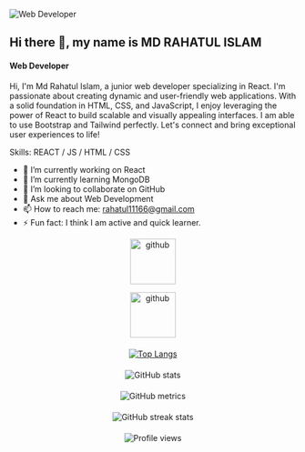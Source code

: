 
![Web Developer](https://media.licdn.com/dms/image/D5616AQHyN8flym7k2g/profile-displaybackgroundimage-shrink_350_1400/0/1685068350762?e=1691020800&v=beta&t=0Eu0iPLRc98x6slEVYkcay2Pv5EGjqAcy1dDy30o_gQ)
## Hi there 👋, my name is MD RAHATUL ISLAM
#### Web Developer

Hi, I'm Md Rahatul Islam, a junior web developer specializing in React. I'm passionate about creating dynamic and user-friendly web applications. With a solid foundation in HTML, CSS, and JavaScript, I enjoy leveraging the power of React to build scalable and visually appealing interfaces. I am able to use Bootstrap and Tailwind perfectly. Let's connect and bring exceptional user experiences to life!

Skills: REACT / JS / HTML / CSS

- 🔭 I’m currently working on React 
- 🌱 I’m currently learning MongoDB 
- 👯 I’m looking to collaborate on GitHub 
- 💬 Ask me about Web Development 
- 📫 How to reach me: rahatul11166@gmail.com 
- ⚡ Fun fact: I think I am active and quick learner. 


<p align="center"style="margin-bottom: 20 px">
  <a href="https://github.com/Rahatul07">
    <img src="https://cdn.jsdelivr.net/npm/simple-icons@3.0.1/icons/github.svg" alt="github" color="white" height="80">
  </a>
</p>

<div style="margin-bottom: 20px;">
  <p align="center">
    <a href="https://github.com/Rahatul07">
      <img src="https://cdn.jsdelivr.net/npm/simple-icons@3.0.1/icons/github.svg" alt="github" color="white" height="80">
    </a>
  </p>
</div>

<div style="margin-bottom: 20px;">
  <div align="center">
    <a href="https://github.com/anuraghazra/github-readme-stats">
      <img src="https://github-readme-stats.vercel.app/api/top-langs/?username=Rahatul07" alt="Top Langs" style="max-width: 100%;">
    </a>
  </div>
</div>

<div style="margin-bottom: 20px;">
  <div align="center">
    <img src="https://github-readme-stats.vercel.app/api?username=Rahatul07&show_icons=true" alt="GitHub stats" style="max-width: 100%;">
  </div>
</div>

<div style="margin-bottom: 20px;">
  <div align="center">
    <img src="https://metrics.lecoq.io/Rahatul07" alt="GitHub metrics" style="max-width: 100%;">
  </div>
</div>

<div style="margin-bottom: 20px;">
  <div align="center">
    <img src="https://streak-stats.demolab.com/?user=Rahatul07" alt="GitHub streak stats" style="max-width: 100%;">
  </div>
</div>

<div style="margin-bottom: 20px;">
  <div align="center">
    <img src="https://gpvc.arturio.dev/Rahatul07" alt="Profile views" style="max-width: 100%;">
  </div>
</div>

